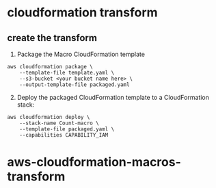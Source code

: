 # cloudformation transform


## create the transform

1. Package the Macro CloudFormation template

```
aws cloudformation package \
    --template-file template.yaml \
    --s3-bucket <your bucket name here> \
    --output-template-file packaged.yaml
```

2. Deploy the packaged CloudFormation template to a CloudFormation stack:

```
aws cloudformation deploy \
    --stack-name Count-macro \
    --template-file packaged.yaml \
    --capabilities CAPABILITY_IAM
```

# aws-cloudformation-macros-transform
